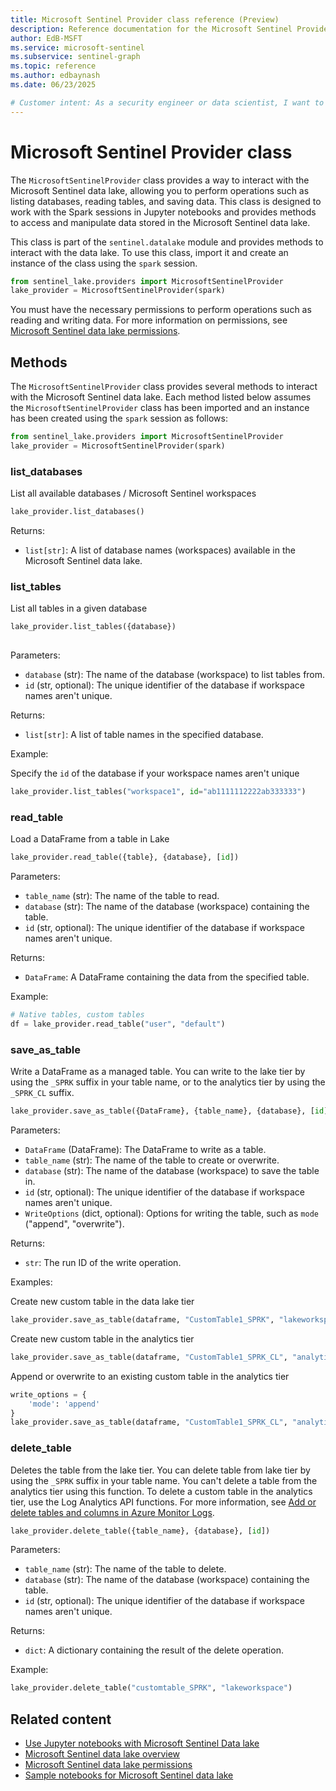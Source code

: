```yaml
---  
title: Microsoft Sentinel Provider class reference (Preview)
description: Reference documentation for the Microsoft Sentinel Provider class, which allows you to connect to the Microsoft Sentinel data lake and perform various operations.
author: EdB-MSFT
ms.service: microsoft-sentinel
ms.subservice: sentinel-graph
ms.topic: reference 
ms.author: edbaynash  
ms.date: 06/23/2025

# Customer intent: As a security engineer or data scientist, I want to understand how to use the Microsoft Sentinel Provider class to connect to the Microsoft Sentinel data lake and perform operations such as listing databases, reading tables, and saving data.
---
```

 

# Microsoft Sentinel Provider class 

The `MicrosoftSentinelProvider` class provides a way to interact with the Microsoft Sentinel data lake, allowing you to perform operations such as listing databases, reading tables, and saving data. This class is designed to work with the Spark sessions in Jupyter notebooks and provides methods to access and manipulate data stored in the Microsoft Sentinel data lake. 

This class is part of the `sentinel.datalake` module and provides methods to interact with the data lake. To use this class, import it and create an instance of the class using the `spark` session.

```python
from sentinel_lake.providers import MicrosoftSentinelProvider
lake_provider = MicrosoftSentinelProvider(spark)      
```
You must have the necessary permissions to perform operations such as reading and writing data. For more information on permissions, see [Microsoft Sentinel data lake permissions](../roles.md#roles-and-permissions-for-the-microsoft-sentinel-data-lake-preview).

## Methods

The `MicrosoftSentinelProvider` class provides several methods to interact with the Microsoft Sentinel data lake. 
Each method listed below assumes the `MicrosoftSentinelProvider` class has been imported and an instance has been created using the `spark` session as follows:

```python
from sentinel_lake.providers import MicrosoftSentinelProvider
lake_provider = MicrosoftSentinelProvider(spark) 
```

### list_databases

List all available databases / Microsoft Sentinel workspaces 

```python
lake_provider.list_databases()    
```

Returns:
- `list[str]`: A list of database names (workspaces) available in the Microsoft Sentinel data lake.    
 
### list_tables

List all tables in a given database

```python
lake_provider.list_tables({database})
   
```

Parameters:
- `database` (str): The name of the database (workspace) to list tables from.
- `id` (str, optional): The unique identifier of the database if workspace names aren't unique.

Returns:
- `list[str]`: A list of table names in the specified database.

Example:

Specify the `id` of the database if your workspace names aren't unique

```python
lake_provider.list_tables("workspace1", id="ab1111112222ab333333")
```


### read_table

Load a DataFrame from a table in Lake

```python
lake_provider.read_table({table}, {database}, [id])
```

Parameters:
- `table_name` (str): The name of the table to read.
- `database` (str): The name of the database (workspace) containing the table.
- `id` (str, optional): The unique identifier of the database if workspace names aren't unique.

Returns:
- `DataFrame`: A DataFrame containing the data from the specified table.

Example:
```python
# Native tables, custom tables
df = lake_provider.read_table("user", "default")
```

### save_as_table

Write a DataFrame as a managed table. You can write to the lake tier by using the `_SPRK` suffix in your table name, or to the analytics tier by using the `_SPRK_CL` suffix.                

```python
lake_provider.save_as_table({DataFrame}, {table_name}, {database}, [id], [WriteOptions])
```

Parameters:
- `DataFrame` (DataFrame): The DataFrame to write as a table.
- `table_name` (str): The name of the table to create or overwrite.
- `database` (str): The name of the database (workspace) to save the table in.
- `id` (str, optional): The unique identifier of the database if workspace names aren't unique.
- `WriteOptions` (dict, optional): Options for writing the table, such as `mode` ("append", "overwrite").

Returns:
- `str`: The run ID of the write operation.

Examples:

Create new custom table in the data lake tier

```python
lake_provider.save_as_table(dataframe, "CustomTable1_SPRK", "lakeworkspace")
```

Create new custom table in the analytics tier
```python
lake_provider.save_as_table(dataframe, "CustomTable1_SPRK_CL", "analyticstierworkspace")
```

Append or overwrite to an existing custom table in the analytics tier
```python
write_options = {
    'mode': 'append'
}
lake_provider.save_as_table(dataframe, "CustomTable1_SPRK_CL", "analyticstierworkspace", write_options)
```

### delete_table

Deletes the table from the lake tier. You can delete table from lake tier by using the `_SPRK` suffix in your table name. You can't delete a table from the analytics tier using this function. To delete a custom table in the analytics tier, use the Log Analytics API functions. For more information, see [Add or delete tables and columns in Azure Monitor Logs](/azure/azure-monitor/logs/create-custom-table?tabs=azure-portal-1%2Cazure-portal-2%2Cazure-portal-3#delete-a-table).


```python
lake_provider.delete_table({table_name}, {database}, [id])
```
Parameters:
- `table_name` (str): The name of the table to delete.
- `database` (str): The name of the database (workspace) containing the table.
- `id` (str, optional): The unique identifier of the database if workspace names aren't unique.

Returns:
- `dict`: A dictionary containing the result of the delete operation.

Example:
```python
lake_provider.delete_table("customtable_SPRK", "lakeworkspace")
``` 


## Related content

- [Use Jupyter notebooks with Microsoft Sentinel Data lake](./notebooks.md)
- [Microsoft Sentinel data lake overview](./sentinel-lake-overview.md)
- [Microsoft Sentinel data lake permissions](../roles.md#roles-and-permissions-for-the-microsoft-sentinel-data-lake-preview)
- [Sample notebooks for Microsoft Sentinel data lake](./notebook-examples.md)